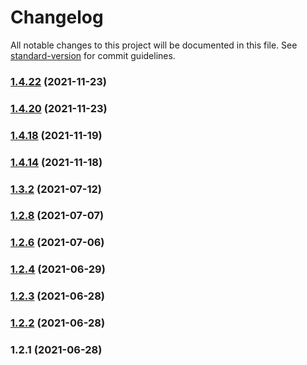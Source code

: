 # Changelog

All notable changes to this project will be documented in this file. See [standard-version](https://github.com/conventional-changelog/standard-version) for commit guidelines.

### [1.4.22](https://github.com/koatty/koatty_trace/compare/v1.4.18...v1.4.22) (2021-11-23)

### [1.4.20](https://github.com/koatty/koatty_trace/compare/v1.4.18...v1.4.20) (2021-11-23)

### [1.4.18](https://github.com/koatty/koatty_trace/compare/v1.3.2...v1.4.18) (2021-11-19)

### [1.4.14](https://github.com/koatty/koatty_trace/compare/v1.3.2...v1.4.14) (2021-11-18)

### [1.3.2](https://github.com/koatty/koatty_trace/compare/v1.2.8...v1.3.2) (2021-07-12)

### [1.2.8](https://github.com/koatty/koatty_trace/compare/v1.2.6...v1.2.8) (2021-07-07)

### [1.2.6](https://github.com/koatty/koatty_trace/compare/v1.2.4...v1.2.6) (2021-07-06)

### [1.2.4](https://github.com/koatty/koatty_trace/compare/v1.2.3...v1.2.4) (2021-06-29)

### [1.2.3](https://github.com/thinkkoa/koatty_trace/compare/v1.2.2...v1.2.3) (2021-06-28)

### [1.2.2](https://github.com/thinkkoa/koatty_trace/compare/v1.2.1...v1.2.2) (2021-06-28)

### 1.2.1 (2021-06-28)
